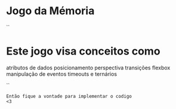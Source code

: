 # Jogo da Mémoria

``
# Este jogo visa conceitos como 

  atributos de dados
  posicionamento
  perspectiva 
  transições
  flexbox
  manipulação de eventos
  timeouts e ternários
  
``

<code>Então fique a vontade para implementar o codigo <3</code> 
